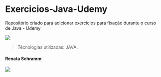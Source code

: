 # Exercicios-Java-Udemy

Repositório criado para adicionar exercícios para fixação durante o curso de Java - Udemy
 <div>
<img src="http://img.shields.io/static/v1?label=STATUS%20DO%20PROJETO&message=%20EM%20ANDAMENTO&color=YELLOW&style=for-the-badge_blank"></a>
   </div>    

> Técnologias utilizadas: JAVA.

#### Renata Schramm
 <div>
 <a href="https://www.linkedin.com/in/renata-schramm-9261b5226" target="_blank"><img src="https://img.shields.io/badge/LinkedIn-0077B5?style=for-the-badge&logo=linkedin&logoColor=white" target"_blank"></a>
  </div>



  
